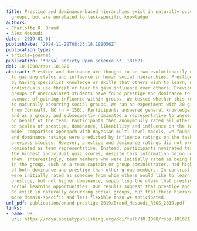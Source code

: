 ```yaml
---
title: Prestige and dominance-based hierarchies exist in naturally occurring human
  groups, but are unrelated to task-specific knowledge
authors:
- Charlotte O. Brand
- Alex Mesoudi
date: '2019-01-01'
publishDate: '2024-11-22T08:25:18.199056Z'
publication_types:
- article-journal
publication: '*Royal Society Open Science 6*, 181621'
doi: 10.1098/rsos.181621
abstract: Prestige and dominance are thought to be two evolutionarily distinct routes
  to gaining status and influence in human social hierarchies. Prestige is attained
  by having specialist knowledge or skills that others wish to learn, whereas dominant
  individuals use threat or fear to gain influence over others. Previous studies with
  groups of unacquainted students have found prestige and dominance to be two independent
  avenues of gaining influence within groups. We tested whether this result extends
  to naturally occurring social groups. We ran an experiment with 30 groups of people
  from Cornwall, UK (n = 150). Participants answered general knowledge questions individually
  and as a group, and subsequently nominated a representative to answer bonus questions
  on behalf of the team. Participants then anonymously rated all other team-mates
  on scales of prestige, dominance, likeability and influence on the task. Using a
  model comparison approach with Bayesian multi-level models, we found that prestige
  and dominance ratings were predicted by influence ratings on the task, replicating
  previous studies. However, prestige and dominance ratings did not predict who was
  nominated as team representative. Instead, participants nominated team members with
  the highest individual quiz scores, despite this information being unavailable to
  them. Interestingly, team members who were initially rated as being high status
  in the group, such as a team captain or group administrator, had higher ratings
  of both dominance and prestige than other group members. In contrast, those who
  were initially rated as someone from whom others would like to learn had higher
  prestige, but not higher dominance, supporting the claim that prestige reflects
  social learning opportunities. Our results suggest that prestige and dominance hierarchies
  do exist in naturally occurring social groups, but that these hierarchies may be
  more domain-specific and less flexible than we anticipated.
url_pdf: publication/brand-prestige-2019/Brand_Mesoudi_RSOS_2019.pdf
links:
- name: URL
  url: https://royalsocietypublishing.org/doi/full/10.1098/rsos.181621
---
```

